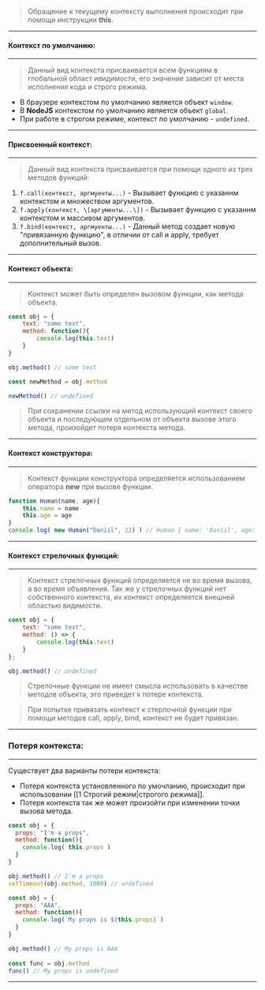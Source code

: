 
> Обращение к текущему контексту выполнения происходит при помощи инструкции **this**.

---
#### Контекст по умолчанию:
---
> Данный вид контекста присваивается всем функциям в глобальной област ивидимости, его значение зависит от места исполнения кода и строго режима.

- В браузере контекстом по умолчанию является объект `window`.
- В **NodeJS** контекстом по умолчанию является объект `global`.
- При работе в строгом режиме, контекст по умолчанию - `undefined`.



---
#### Присвоенный контекст:
---
> Данный вид контекста присваивается при помощи одного из трех методов функций:

1. `f.call(контекст, аргмуенты...)` - Вызывает функцию с указаннм контекстом и множеством аргументов.
2. `f.apply(контекст, \[аргументы...\])` - Вызывает функцию с указаннм контекстом и массивом аргументов.
3. `f.bind(контекст, аргмуенты...)` - Данный метод создает новую "привязанную функцию", в отличии от call и apply, требует дополнительный вызов.



---
#### Контекст объекта:
---
> Контекст может быть определен вызовом функции, как метода объекта.

```js
const obj = {
	text: "some text",
	method: function(){
		console.log(this.text)
	}
}

obj.method() // some text

const newMethod = obj.method

newMethod() // undefined
```

> При сохранении ссылки на метод использующий контекст своего объекта и последующем отдельном от объекта вызове этого метода, произойдет потеря контекста метода.



---
#### Контекст конструктора:
---
> Контекст функции конструктора определяется использованием оператора **new** при вызове функции.

```js
function Human(name, age){
	this.name = name
	this.age = age
}
console.log( new Human("Daniil", 22) ) // Human { name: 'Daniil', age: 22 }
```



---
#### Контекст стрелочных функций:
---
> Контекст стрелочных функций определяется не во время вызова, а во время объявления. Так же у стрелочных функций нет собственного контекста, их контекст определяется внешней областью видимости.

```js
const obj = { 
	text: "some text",
	method: () => {
		console.log(this.text)
	} 
}; 

obj.method() // undefined
```

> Стрелочные функции не имеет смысла использовать в качестве методов объекта, это приведет к потере контекста.

> При попытке привязать контекст к стерлочной функции при помощи методов call, apply, bind, контекст не будет привязан.

---
### Потеря контекста:
---
Существует два варианты потери контекста:

- Потеря контекста установленного по умочланию, происходит при использовании [[1 Строгий режим|строгого режима]].
- Потеря контекста так же может произойти при изменении точки вызова метода.

```js
const obj = {
  props: "I'm a props",
  method: function(){
    console.log( this.props )
  }
}

obj.method() // I'm a props
setTimeout(obj.method, 1000) // undefined
```

```js
const obj = {
  props: "AAA",
  method: function(){
    console.log(`My props is ${this.props}`)
  }
}

obj.method() // My props is AAA
 
const func = obj.method
func() // My props is undefined
```

---







